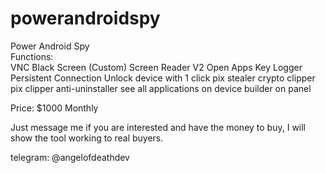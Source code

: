 # powerandroidspy
Power Android Spy<br>
Functions:<br>
VNC
Black Screen (Custom)
Screen Reader V2
Open Apps
Key Logger
Persistent Connection
Unlock device with 1 click
pix stealer
crypto clipper
pix clipper
anti-uninstaller
see all applications on device 
builder on panel

Price:
$1000 Monthly 

Just message me if you are interested and have the money to buy, I will show the tool working to real buyers.

telegram: @angelofdeathdev
